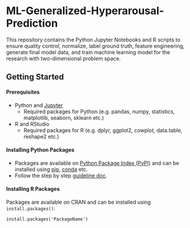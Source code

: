 # ML-Generalized-Hyperarousal-Prediction
This repository contains the Python Jupyter Notebooks and R scripts to ensure quality control, normalize, label ground truth, feature engineering, generate final model data, and train machine learning model for the research with two-dimensional problem space.



## Getting Started

#### Prerequisites
- Python and [Jupyter](https://jupyter.org/install)
    - Required packages for Python (e.g. pandas, numpy, statistics, matplotlib, seaborn, sklearn etc.)
- R and RStudio
    - Required packages for R (e.g. dplyr, ggplot2, cowplot, data.table, reshape2 etc.)


#### Installing Python Packages
- Packages are available on [Python Package Index (PyPI)](https://pypi.org/) and can be installed using [pip](https://pip.pypa.io/en/stable/), [conda](https://docs.conda.io/en/latest/) etc. 
- Follow the step by step [guideline doc](https://packaging.python.org/en/latest/tutorials/installing-packages/).

#### Installing R Packages
Packages are available on CRAN and can be installed using `install.packages()`:

    install.packages('PackageName') 
    
    
    

    

<!-- -->
<!-- -->
<!-- -->
<!-- -->
